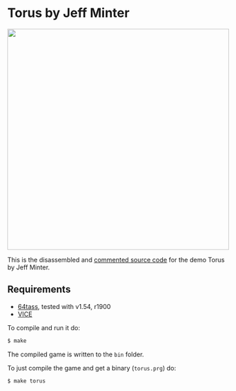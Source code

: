 # Torus by Jeff Minter

<img src="http://www.llamasoftarchive.org/oldsite/llamasoft/screens/c64torus.jpg" width=500>


This is the disassembled and [commented source code] for the demo Torus by Jeff Minter. 

## Requirements

* [64tass][64tass], tested with v1.54, r1900
* [VICE][vice]

[64tass]: http://tass64.sourceforge.net/
[vice]: http://vice-emu.sourceforge.net/
[https://gridrunner.xyz]: https://mwenge.github.io/gridrunner.xyz
[commented source code]:https://github.com/mwenge/iridisalpha/blob/master/torus/src/torus.asm
To compile and run it do:

```sh
$ make
```
The compiled game is written to the `bin` folder. 

To just compile the game and get a binary (`torus.prg`) do:

```sh
$ make torus
```
